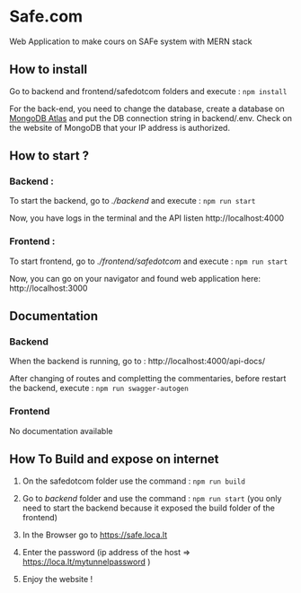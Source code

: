 # Safe.com
Web Application to make cours on SAFe system with MERN stack

## How to install
Go to backend and frontend/safedotcom folders and execute : ```npm install```

For the back-end, you need to change the database, create a database on [MongoDB Atlas](https://account.mongodb.com/account/login) and put the DB connection string in backend/.env.
Check on the website of MongoDB that your IP address is authorized.

## How to start ?

### Backend :
To start the backend, go to <i>./backend</i> and execute : ```npm run start```

Now, you have logs in the terminal and the API listen http://localhost:4000

### Frontend :
To start frontend, go to <i> ./frontend/safedotcom</i> and execute : ```npm run start```

Now, you can go on your navigator and found web application here: http://localhost:3000


## Documentation

### Backend
When the backend is running, go to : http://localhost:4000/api-docs/

After changing of routes and completting the commentaries, before restart the backend, execute : ```npm run swagger-autogen```

### Frontend
No documentation available

## How To Build and expose on internet

1. On the safedotcom folder use the command : ```npm run build```

2. Go to <i>backend</i> folder and use the command : ```npm run start``` (you only need to start the backend because it exposed the build folder of the frontend)

3. In the Browser go to https://safe.loca.lt

4. Enter the password (ip address of the host => https://loca.lt/mytunnelpassword )

5. Enjoy the website !
